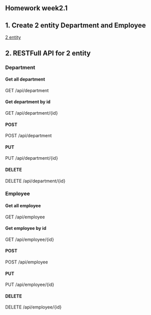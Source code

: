 ## Homework week2.1

## 1. Create 2 entity Department and Employee
[2 entity](https://github.com/hoangnqh/NaverBackend/tree/main/Naverbackend2-1/src/main/java/com/example/naverbackend21/entity)

## 2. RESTFull API for 2 entity

### Department
#### Get all department
GET /api/department

#### Get department by id
GET /api/department/{id}

#### POST
POST /api/department

#### PUT
PUT /api/department/{id}

#### DELETE
DELETE /api/department/{id}


### Employee
#### Get all employee
GET /api/employee

#### Get employee by id
GET /api/employee/{id}

#### POST
POST /api/employee

#### PUT
PUT /api/employee/{id}

#### DELETE
DELETE /api/employee/{id}
